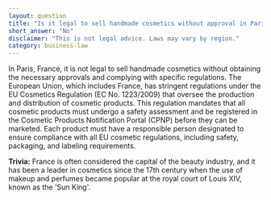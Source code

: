 ```yaml
---
layout: question
title: "Is it legal to sell handmade cosmetics without approval in Paris, France?"
short_answer: "No"
disclaimer: "This is not legal advice. Laws may vary by region."
category: business-law
---
```

In Paris, France, it is not legal to sell handmade cosmetics without obtaining the necessary approvals and complying with specific regulations. The European Union, which includes France, has stringent regulations under the EU Cosmetics Regulation (EC No. 1223/2009) that oversee the production and distribution of cosmetic products. This regulation mandates that all cosmetic products must undergo a safety assessment and be registered in the Cosmetic Products Notification Portal (CPNP) before they can be marketed. Each product must have a responsible person designated to ensure compliance with all EU cosmetic regulations, including safety, packaging, and labeling requirements.

**Trivia:** France is often considered the capital of the beauty industry, and it has been a leader in cosmetics since the 17th century when the use of makeup and perfumes became popular at the royal court of Louis XIV, known as the 'Sun King'.
